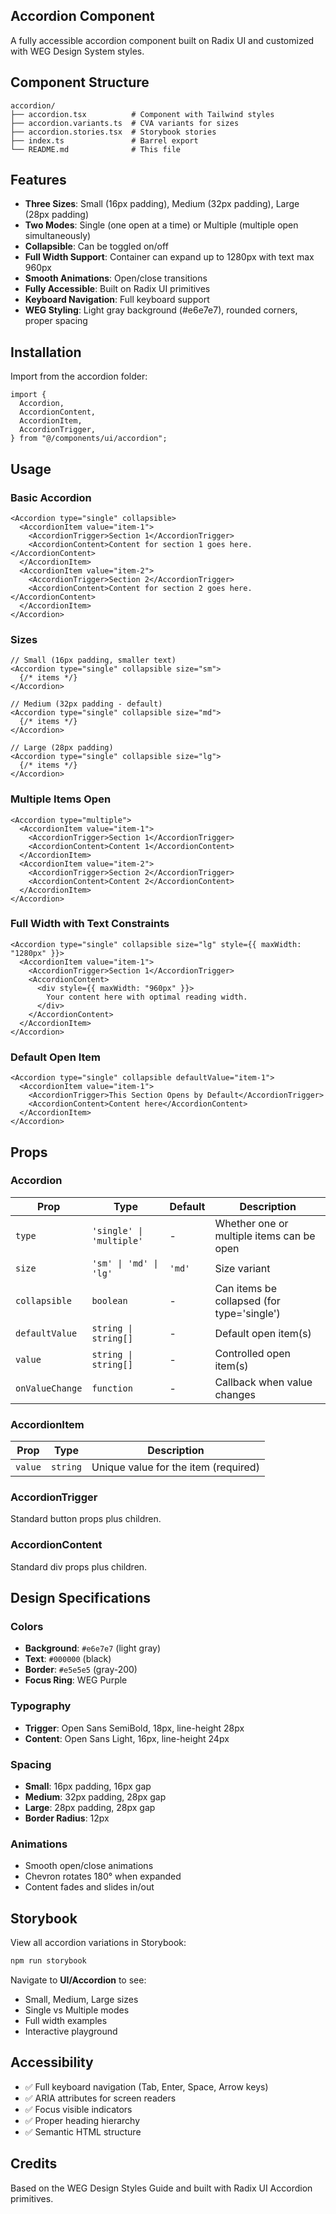 ## Accordion Component

A fully accessible accordion component built on Radix UI and customized with WEG Design System styles.

## Component Structure

```
accordion/
├── accordion.tsx          # Component with Tailwind styles
├── accordion.variants.ts  # CVA variants for sizes
├── accordion.stories.tsx  # Storybook stories
├── index.ts               # Barrel export
└── README.md              # This file
```

## Features

- **Three Sizes**: Small (16px padding), Medium (32px padding), Large (28px padding)
- **Two Modes**: Single (one open at a time) or Multiple (multiple open simultaneously)
- **Collapsible**: Can be toggled on/off
- **Full Width Support**: Container can expand up to 1280px with text max 960px
- **Smooth Animations**: Open/close transitions
- **Fully Accessible**: Built on Radix UI primitives
- **Keyboard Navigation**: Full keyboard support
- **WEG Styling**: Light gray background (#e6e7e7), rounded corners, proper spacing

## Installation

Import from the accordion folder:

```tsx
import {
  Accordion,
  AccordionContent,
  AccordionItem,
  AccordionTrigger,
} from "@/components/ui/accordion";
```

## Usage

### Basic Accordion

```tsx
<Accordion type="single" collapsible>
  <AccordionItem value="item-1">
    <AccordionTrigger>Section 1</AccordionTrigger>
    <AccordionContent>Content for section 1 goes here.</AccordionContent>
  </AccordionItem>
  <AccordionItem value="item-2">
    <AccordionTrigger>Section 2</AccordionTrigger>
    <AccordionContent>Content for section 2 goes here.</AccordionContent>
  </AccordionItem>
</Accordion>
```

### Sizes

```tsx
// Small (16px padding, smaller text)
<Accordion type="single" collapsible size="sm">
  {/* items */}
</Accordion>

// Medium (32px padding - default)
<Accordion type="single" collapsible size="md">
  {/* items */}
</Accordion>

// Large (28px padding)
<Accordion type="single" collapsible size="lg">
  {/* items */}
</Accordion>
```

### Multiple Items Open

```tsx
<Accordion type="multiple">
  <AccordionItem value="item-1">
    <AccordionTrigger>Section 1</AccordionTrigger>
    <AccordionContent>Content 1</AccordionContent>
  </AccordionItem>
  <AccordionItem value="item-2">
    <AccordionTrigger>Section 2</AccordionTrigger>
    <AccordionContent>Content 2</AccordionContent>
  </AccordionItem>
</Accordion>
```

### Full Width with Text Constraints

```tsx
<Accordion type="single" collapsible size="lg" style={{ maxWidth: "1280px" }}>
  <AccordionItem value="item-1">
    <AccordionTrigger>Section 1</AccordionTrigger>
    <AccordionContent>
      <div style={{ maxWidth: "960px" }}>
        Your content here with optimal reading width.
      </div>
    </AccordionContent>
  </AccordionItem>
</Accordion>
```

### Default Open Item

```tsx
<Accordion type="single" collapsible defaultValue="item-1">
  <AccordionItem value="item-1">
    <AccordionTrigger>This Section Opens by Default</AccordionTrigger>
    <AccordionContent>Content here</AccordionContent>
  </AccordionItem>
</Accordion>
```

## Props

### Accordion

| Prop            | Type                     | Default | Description                                |
| --------------- | ------------------------ | ------- | ------------------------------------------ |
| `type`          | `'single' \| 'multiple'` | -       | Whether one or multiple items can be open  |
| `size`          | `'sm' \| 'md' \| 'lg'`   | `'md'`  | Size variant                               |
| `collapsible`   | `boolean`                | -       | Can items be collapsed (for type='single') |
| `defaultValue`  | `string \| string[]`     | -       | Default open item(s)                       |
| `value`         | `string \| string[]`     | -       | Controlled open item(s)                    |
| `onValueChange` | `function`               | -       | Callback when value changes                |

### AccordionItem

| Prop    | Type     | Description                          |
| ------- | -------- | ------------------------------------ |
| `value` | `string` | Unique value for the item (required) |

### AccordionTrigger

Standard button props plus children.

### AccordionContent

Standard div props plus children.

## Design Specifications

### Colors

- **Background**: `#e6e7e7` (light gray)
- **Text**: `#000000` (black)
- **Border**: `#e5e5e5` (gray-200)
- **Focus Ring**: WEG Purple

### Typography

- **Trigger**: Open Sans SemiBold, 18px, line-height 28px
- **Content**: Open Sans Light, 16px, line-height 24px

### Spacing

- **Small**: 16px padding, 16px gap
- **Medium**: 32px padding, 28px gap
- **Large**: 28px padding, 28px gap
- **Border Radius**: 12px

### Animations

- Smooth open/close animations
- Chevron rotates 180° when expanded
- Content fades and slides in/out

## Storybook

View all accordion variations in Storybook:

```bash
npm run storybook
```

Navigate to **UI/Accordion** to see:

- Small, Medium, Large sizes
- Single vs Multiple modes
- Full width examples
- Interactive playground

## Accessibility

- ✅ Full keyboard navigation (Tab, Enter, Space, Arrow keys)
- ✅ ARIA attributes for screen readers
- ✅ Focus visible indicators
- ✅ Proper heading hierarchy
- ✅ Semantic HTML structure

## Credits

Based on the WEG Design Styles Guide and built with Radix UI Accordion primitives.
